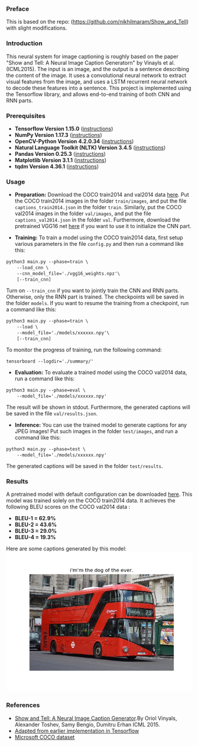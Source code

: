 ### Preface
This is based on the repo: (https://github.com/nikhilmaram/Show_and_Tell) with slight modifications.

### Introduction
This neural system for image captioning is roughly based on the paper "Show and Tell: A Neural Image Caption Generatorn" by Vinayls et al. (ICML2015). The input is an image, and the output is a sentence describing the content of the image. It uses a convolutional neural network to extract visual features from the image, and uses a LSTM recurrent neural network to decode these features into a sentence. This project is implemented using the Tensorflow library, and allows end-to-end training of both CNN and RNN parts.

### Prerequisites
* **Tensorflow Version 1.15.0** ([instructions](https://www.tensorflow.org/install/)) 
* **NumPy Version 1.17.3** ([instructions](https://scipy.org/install.html))
* **OpenCV-Python Version 4.2.0.34** ([instructions](https://pypi.python.org/pypi/opencv-python))
* **Natural Language Toolkit (NLTK) Version 3.4.5** ([instructions](http://www.nltk.org/install.html))
* **Pandas Version 0.25.3** ([instructions](https://scipy.org/install.html))
* **Matplotlib Version 3.1.1** ([instructions](https://scipy.org/install.html))
* **tqdm Version 4.36.1** ([instructions](https://pypi.python.org/pypi/tqdm))

### Usage
* **Preparation:** Download the COCO train2014 and val2014 data [here](http://cocodataset.org/#download). Put the COCO train2014 images in the folder `train/images`, and put the file `captions_train2014.json` in the folder `train`. Similarly, put the COCO val2014 images in the folder `val/images`, and put the file `captions_val2014.json` in the folder `val`. Furthermore, download the pretrained VGG16 net [here](https://ucsb.box.com/s/pj4gg3vpei57cf9xewttoqn01qqa3uj4)  if you want to use it to initialize the CNN part.

* **Training:**
To train a model using the COCO train2014 data, first setup various parameters in the file `config.py` and then run a command like this:
```shell
python3 main.py --phase=train \
    --load_cnn \
    --cnn_model_file='./vgg16_weights.npz'\
    [--train_cnn]
```
Turn on `--train_cnn` if you want to jointly train the CNN and RNN parts. Otherwise, only the RNN part is trained. The checkpoints will be saved in the folder `models`. If you want to resume the training from a checkpoint, run a command like this:
```shell
python3 main.py --phase=train \
    --load \
    --model_file='./models/xxxxxx.npy'\
    [--train_cnn]
```
To monitor the progress of training, run the following command:
```shell
tensorboard --logdir='./summary/'
```

* **Evaluation:**
To evaluate a trained model using the COCO val2014 data, run a command like this:
```shell
python3 main.py --phase=eval \
    --model_file='./models/xxxxxx.npy'
```
The result will be shown in stdout. Furthermore, the generated captions will be saved in the file `val/results.json`.

* **Inference:**
You can use the trained model to generate captions for any JPEG images! Put such images in the folder `test/images`, and run a command like this:
```shell
python3 main.py --phase=test \
    --model_file='./models/xxxxxx.npy'
```
The generated captions will be saved in the folder `test/results`.

### Results
A pretrained model with default configuration can be downloaded [here](https://ucsb.box.com/s/vqcxockfzoxfqltrg4l619x1cfvnskog). This model was trained solely on the COCO train2014 data. It achieves the following BLEU scores on the COCO val2014 data :
* **BLEU-1 = 62.9%**
* **BLEU-2 = 43.6%**
* **BLEU-3 = 29.0%**
* **BLEU-4 = 19.3%**

Here are some captions generated by this model:
![examples](test/results/1_result.jpg)

### References
* [Show and Tell: A Neural Image Caption Generator](https://arxiv.org/pdf/1411.4555.pdf).By Oriol Vinyals, Alexander Toshev, Samy Bengio, Dumitru Erhan ICML 2015.
* [Adapted from earlier implementation in Tensorflow](https://github.com/DeepRNN/image_captioning)
* [Microsoft COCO dataset](http://mscoco.org/)